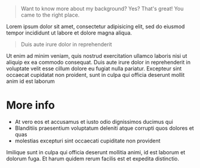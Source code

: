 > Want to know more about my background? Yes? That's great! You came to the right place.

Lorem ipsum dolor sit amet, consectetur adipisicing elit, sed do eiusmod tempor incididunt ut labore et dolore magna aliqua.

> Duis aute irure dolor in reprehenderit

Ut enim ad minim veniam, quis nostrud exercitation ullamco laboris nisi ut aliquip ex ea commodo consequat. Duis aute irure
dolor in reprehenderit in voluptate velit esse cillum dolore eu fugiat nulla pariatur. Excepteur sint occaecat cupidatat non
proident, sunt in culpa qui officia deserunt mollit anim id est laborum

# More info

* At vero eos et accusamus et iusto odio dignissimos ducimus qui
* Blanditiis praesentium voluptatum deleniti atque corrupti quos dolores et quas
* molestias excepturi sint occaecati cupiditate non provident

Imilique sunt in culpa qui officia deserunt mollitia animi, id est laborum et dolorum fuga. Et harum quidem rerum facilis est et expedita distinctio.